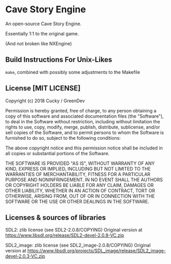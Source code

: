 # Cave Story Engine
An open-source Cave Story Engine.

Essentially 1:1 to the original game.

(And not broken like NXEngine)

## Build Instructions For Unix-Likes

`make`, combined with possibly some adjustments to the Makefile

## License [MIT LICENSE]
Copyright (c) 2018 Cucky / GreenDev

Permission is hereby granted, free of charge, to any person obtaining a copy
of this software and associated documentation files (the "Software"), to deal
in the Software without restriction, including without limitation the rights
to use, copy, modify, merge, publish, distribute, sublicense, and/or sell
copies of the Software, and to permit persons to whom the Software is
furnished to do so, subject to the following conditions:

The above copyright notice and this permission notice shall be included in all
copies or substantial portions of the Software.

THE SOFTWARE IS PROVIDED "AS IS", WITHOUT WARRANTY OF ANY KIND, EXPRESS OR
IMPLIED, INCLUDING BUT NOT LIMITED TO THE WARRANTIES OF MERCHANTABILITY,
FITNESS FOR A PARTICULAR PURPOSE AND NONINFRINGEMENT. IN NO EVENT SHALL THE
AUTHORS OR COPYRIGHT HOLDERS BE LIABLE FOR ANY CLAIM, DAMAGES OR OTHER
LIABILITY, WHETHER IN AN ACTION OF CONTRACT, TORT OR OTHERWISE, ARISING FROM,
OUT OF OR IN CONNECTION WITH THE SOFTWARE OR THE USE OR OTHER DEALINGS IN THE
SOFTWARE.

## Licenses & sources of libraries
SDL2: zlib license (see SDL2-2.0.8/COPYING)
Original version at https://www.libsdl.org/release/SDL2-devel-2.0.8-VC.zip

SDL2\_image: zlib license (see SDL2_image-2.0.8/COPYING)
Original version at https://www.libsdl.org/projects/SDL_image/release/SDL2_image-devel-2.0.3-VC.zip
